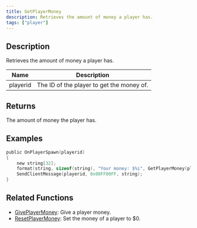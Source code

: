 ```yaml
---
title: GetPlayerMoney
description: Retrieves the amount of money a player has.
tags: ["player"]
---
```


## Description

Retrieves the amount of money a player has.

| Name     | Description                               |
| -------- | ----------------------------------------- |
| playerid | The ID of the player to get the money of. |

## Returns

The amount of money the player has.

## Examples

```c
public OnPlayerSpawn(playerid)
{
    new string[32];
    format(string, sizeof(string), "Your money: $%i", GetPlayerMoney(playerid));
    SendClientMessage(playerid, 0x00FF00FF, string);
}
```

## Related Functions

- [GivePlayerMoney](GivePlayerMoney): Give a player money.
- [ResetPlayerMoney](ResetPlayerMoney): Set the money of a player to \$0.
